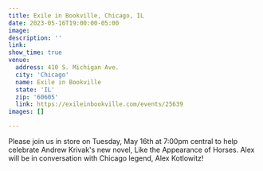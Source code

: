 ```yaml
---
title: Exile in Bookville, Chicago, IL
date: 2023-05-16T19:00:00-05:00
image: 
description: ''
link: 
show_time: true
venue:
  address: 410 S. Michigan Ave.
  city: 'Chicago'
  name: Exile in Bookville
  state: 'IL'
  zip: '60605'
  link: https://exileinbookville.com/events/25639
images: []

---
```

Please join us in store on Tuesday, May 16th at 7:00pm central to help celebrate Andrew Krivak's new novel, Like the Appearance of Horses.  Alex will be in conversation with Chicago legend, Alex Kotlowitz!
